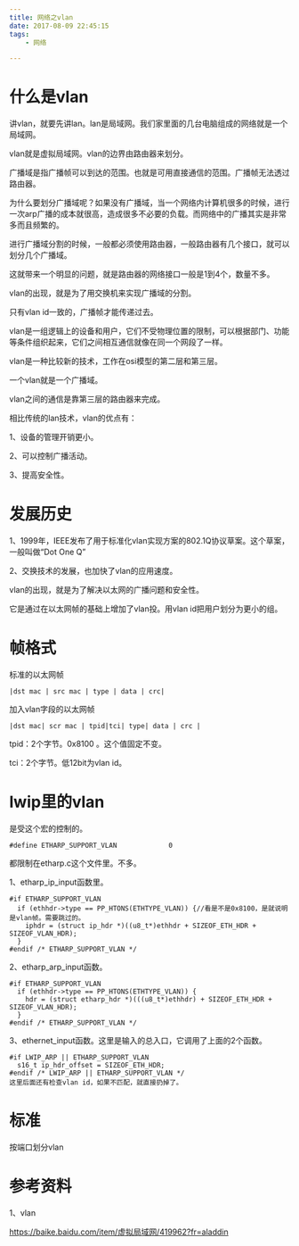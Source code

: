 ```yaml
---
title: 网络之vlan
date: 2017-08-09 22:45:15
tags:
	- 网络

---
```


# 什么是vlan

讲vlan，就要先讲lan。lan是局域网。我们家里面的几台电脑组成的网络就是一个局域网。

vlan就是虚拟局域网。vlan的边界由路由器来划分。

广播域是指广播帧可以到达的范围。也就是可用直接通信的范围。广播帧无法透过路由器。

为什么要划分广播域呢？如果没有广播域，当一个网络内计算机很多的时候，进行一次arp广播的成本就很高，造成很多不必要的负载。而网络中的广播其实是非常多而且频繁的。

进行广播域分割的时候，一般都必须使用路由器，一般路由器有几个接口，就可以划分几个广播域。

这就带来一个明显的问题，就是路由器的网络接口一般是1到4个，数量不多。

vlan的出现，就是为了用交换机来实现广播域的分割。

只有vlan id一致的，广播帧才能传递过去。



vlan是一组逻辑上的设备和用户，它们不受物理位置的限制，可以根据部门、功能等条件组织起来，它们之间相互通信就像在同一个网段了一样。

vlan是一种比较新的技术，工作在osi模型的第二层和第三层。

一个vlan就是一个广播域。

vlan之间的通信是靠第三层的路由器来完成。

相比传统的lan技术，vlan的优点有：

1、设备的管理开销更小。

2、可以控制广播活动。

3、提高安全性。

# 发展历史

1、1999年，IEEE发布了用于标准化vlan实现方案的802.1Q协议草案。这个草案，一般叫做“Dot One Q”

2、交换技术的发展，也加快了vlan的应用速度。



vlan的出现，就是为了解决以太网的广播问题和安全性。

它是通过在以太网帧的基础上增加了vlan投。用vlan id把用户划分为更小的组。

# 帧格式

标准的以太网帧

```
|dst mac | src mac | type | data | crc|
```

加入vlan字段的以太网帧

```
|dst mac| scr mac | tpid|tci| type| data | crc |
```

tpid：2个字节。0x8100 。这个值固定不变。

tci：2个字节。低12bit为vlan id。



# lwip里的vlan

是受这个宏的控制的。

```
#define ETHARP_SUPPORT_VLAN             0
```

都限制在etharp.c这个文件里。不多。

1、etharp_ip_input函数里。

```
#if ETHARP_SUPPORT_VLAN
  if (ethhdr->type == PP_HTONS(ETHTYPE_VLAN)) {//看是不是0x8100，是就说明是vlan帧。需要跳过的。
    iphdr = (struct ip_hdr *)((u8_t*)ethhdr + SIZEOF_ETH_HDR + SIZEOF_VLAN_HDR);
  }
#endif /* ETHARP_SUPPORT_VLAN */
```

2、etharp_arp_input函数。

```
#if ETHARP_SUPPORT_VLAN
  if (ethhdr->type == PP_HTONS(ETHTYPE_VLAN)) {
    hdr = (struct etharp_hdr *)(((u8_t*)ethhdr) + SIZEOF_ETH_HDR + SIZEOF_VLAN_HDR);
  }
#endif /* ETHARP_SUPPORT_VLAN */
```

3、ethernet_input函数。这里是输入的总入口，它调用了上面的2个函数。

```
#if LWIP_ARP || ETHARP_SUPPORT_VLAN
  s16_t ip_hdr_offset = SIZEOF_ETH_HDR;
#endif /* LWIP_ARP || ETHARP_SUPPORT_VLAN */
这里后面还有检查vlan id，如果不匹配，就直接扔掉了。
```



# 标准

按端口划分vlan



# 参考资料

1、vlan

https://baike.baidu.com/item/虚拟局域网/419962?fr=aladdin